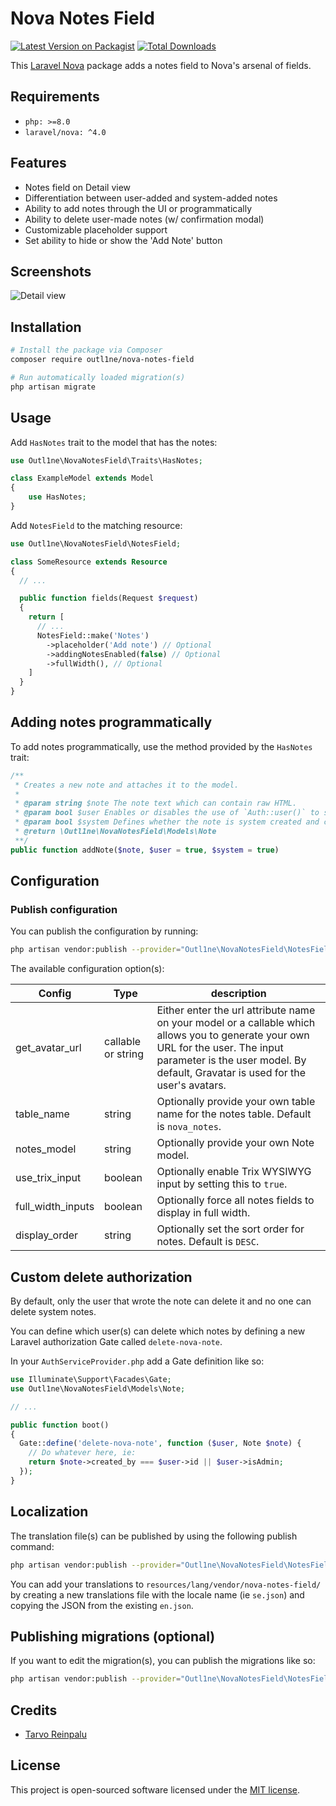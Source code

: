 # Nova Notes Field

[![Latest Version on Packagist](https://img.shields.io/packagist/v/outl1ne/nova-notes-field.svg?style=flat-square)](https://packagist.org/packages/outl1ne/nova-notes-field)
[![Total Downloads](https://img.shields.io/packagist/dt/outl1ne/nova-notes-field.svg?style=flat-square)](https://packagist.org/packages/outl1ne/nova-notes-field)

This [Laravel Nova](https://nova.laravel.com) package adds a notes field to Nova's arsenal of fields.

## Requirements

- `php: >=8.0`
- `laravel/nova: ^4.0`

## Features

- Notes field on Detail view
- Differentiation between user-added and system-added notes
- Ability to add notes through the UI or programmatically
- Ability to delete user-made notes (w/ confirmation modal)
- Customizable placeholder support
- Set ability to hide or show the 'Add Note' button

## Screenshots

![Detail view](docs/detail.png)

## Installation

```bash
# Install the package via Composer
composer require outl1ne/nova-notes-field

# Run automatically loaded migration(s)
php artisan migrate
```

## Usage

Add `HasNotes` trait to the model that has the notes:

```php
use Outl1ne\NovaNotesField\Traits\HasNotes;

class ExampleModel extends Model
{
    use HasNotes;
}
```

Add `NotesField` to the matching resource:

```php
use Outl1ne\NovaNotesField\NotesField;

class SomeResource extends Resource
{
  // ...

  public function fields(Request $request)
  {
    return [
      // ...
      NotesField::make('Notes')
        ->placeholder('Add note') // Optional
        ->addingNotesEnabled(false) // Optional
        ->fullWidth(), // Optional
    ]
  }
}
```

## Adding notes programmatically

To add notes programmatically, use the method provided by the `HasNotes` trait:

```php
/**
 * Creates a new note and attaches it to the model.
 *
 * @param string $note The note text which can contain raw HTML.
 * @param bool $user Enables or disables the use of `Auth::user()` to set as the creator.
 * @param bool $system Defines whether the note is system created and can be deleted or not.
 * @return \Outl1ne\NovaNotesField\Models\Note
 **/
public function addNote($note, $user = true, $system = true)
```

## Configuration

### Publish configuration

You can publish the configuration by running:

```bash
php artisan vendor:publish --provider="Outl1ne\NovaNotesField\NotesFieldServiceProvider" --tag="config"
```

The available configuration option(s):

| Config            | Type               | description                                                                                                                                                                                                         |
| ----------------- | ------------------ | ------------------------------------------------------------------------------------------------------------------------------------------------------------------------------------------------------------------- |
| get_avatar_url    | callable or string | Either enter the url attribute name on your model or a callable which allows you to generate your own URL for the user. The input parameter is the user model. By default, Gravatar is used for the user's avatars. |
| table_name        | string             | Optionally provide your own table name for the notes table. Default is `nova_notes`.                                                                                                                                |
| notes_model       | string             | Optionally provide your own Note model.                                                                                                                                                                             |
| use_trix_input    | boolean            | Optionally enable Trix WYSIWYG input by setting this to `true`.                                                                                                                                                     |
| full_width_inputs | boolean            | Optionally force all notes fields to display in full width.                                                                                                                                                         |
| display_order     | string             | Optionally set the sort order for notes. Default is `DESC`.                                                                                                                                                         |

## Custom delete authorization

By default, only the user that wrote the note can delete it and no one can delete system notes.

You can define which user(s) can delete which notes by defining a new Laravel authorization Gate called `delete-nova-note`.

In your `AuthServiceProvider.php` add a Gate definition like so:

```php
use Illuminate\Support\Facades\Gate;
use Outl1ne\NovaNotesField\Models\Note;

// ...

public function boot()
{
  Gate::define('delete-nova-note', function ($user, Note $note) {
    // Do whatever here, ie:
    return $note->created_by === $user->id || $user->isAdmin;
  });
}
```

## Localization

The translation file(s) can be published by using the following publish command:

```bash
php artisan vendor:publish --provider="Outl1ne\NovaNotesField\NotesFieldServiceProvider" --tag="translations"
```

You can add your translations to `resources/lang/vendor/nova-notes-field/` by creating a new translations file with the locale name (ie `se.json`) and copying the JSON from the existing `en.json`.

## Publishing migrations (optional)

If you want to edit the migration(s), you can publish the migrations like so:

```bash
php artisan vendor:publish --provider="Outl1ne\NovaNotesField\NotesFieldServiceProvider" --tag="migrations"
```

## Credits

- [Tarvo Reinpalu](https://github.com/Tarpsvo)

## License

This project is open-sourced software licensed under the [MIT license](LICENSE.md).
